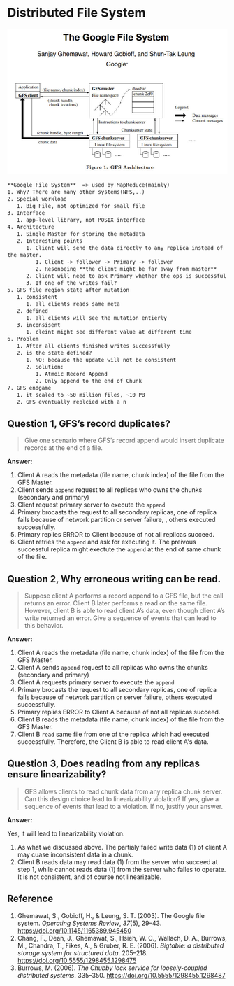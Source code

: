 

# Distributed File System

![image-20240510015655403](./01-intro.assets/image-20240510015655403.png)

```
**Google File System**  => used by MapReduce(mainly)
1. Why? There are many other systems(NFS,..)
2. Special workload
   1. Big File, not optimized for small file
3. Interface
   1. app-level library, not POSIX interface
4. Architecture
   1. Single Master for storing the metadata
   2. Interesting points
      1. Client will send the data directly to any replica instead of the master. 
         1. Client -> follower -> Primary -> follower
         2. Resonbeing **the client might be far away from master**
      2. Client will need to ask Primary whether the ops is successful
      3. If one of the writes fail?
5. GFS file region state after mutation
   1. consistent
      1. all clients reads same meta
   2. defined
      1. all clients will see the mutation entierly
   3. inconsisent
      1. cleint might see different value at different time
6. Problem
   1. After all clients finished writes successfully
   2. is the state defined?
      1. NO: because the update will not be consistent
      2. Solution:
         1. Atmoic Record Append
         2. Only append to the end of Chunk
7. GFS endgame
   1. it scaled to ~50 million files, ~10 PB
   2. GFS eventually replcied with a n
```



## Question 1, GFS’s record duplicates?

> Give one scenario where GFS’s record append would insert duplicate records at the end of a file.

**Answer:**

1. Client A reads the metadata (file name, chunk index) of the file from the GFS Master.
2. Client sends `append` request to all replicas who owns the chunks (secondary and primary)
3. Client request primary server to execute the `append`
4. Primary brocasts the request to all secondary replicas, one of replica fails because of network partition or server failure, , others executed successfully.
5. Primary replies ERROR to Client because of not all replicas succeed.
6. Client retries the `append` and ask for executing it. The preivous successful replica might exectute the `append` at the end of same chunk of the file.

## Question 2, Why erroneous writing can be read.

> Suppose client A performs a record append to a GFS file, but the call returns an error. Client B later performs a read on the same file. However, client B is able to read client A’s data, even though client A’s write returned an error. Give a sequence of events that can lead to this behavior.

**Answer:**

1. Client A reads the metadata  (file name, chunk index)  of the file from the GFS Master.
2. Client A sends `append` request to all replicas who owns the chunks (secondary and primary)
3. Client A requests primary server to execute the `append`
4. Primary brocasts the request to all secondary replicas, one of replica fails because of network partition or server failure, others executed successfully.
5. Primary replies ERROR to Client A because of not all replicas succeed.
6. Client B reads the metadata  (file name, chunk index) of the file from the GFS Master.
7. Client B `read` same file from one of the replica which had executed successfully. Therefore, the Client B is able to read client A's data.

## Question 3, Does reading from any replicas ensure linearizability?

> GFS allows clients to read chunk data from any replica chunk server. Can this design choice lead to linearizability violation? If yes, give a sequence of events that lead to a violation. If no, justify your answer.

**Answer:**

Yes,  it will lead to linearizability violation.

1. As what we discussed above. The partialy failed write data (1) of client A may cuase inconsistent data in a chunk.
2. Client B reads data may read data (1) from the server who succeed at step 1, while cannot reads data (1) from the server who failes to operate. It is not consistent, and of course not linearizable.

## Reference

1. Ghemawat, S., Gobioff, H., & Leung, S. T. (2003). The Google file system. *Operating Systems Review*, *37*(5), 29–43. https://doi.org/10.1145/1165389.945450
2. Chang, F., Dean, J., Ghemawat, S., Hsieh, W. C., Wallach, D. A., Burrows, M., Chandra, T., Fikes, A., & Gruber, R. E. (2006). *Bigtable: a distributed storage system for structured data*. 205–218. https://doi.org/10.5555/1298455.1298475
3. Burrows, M. (2006). *The Chubby lock service for loosely-coupled distributed systems*. 335–350. https://doi.org/10.5555/1298455.1298487
